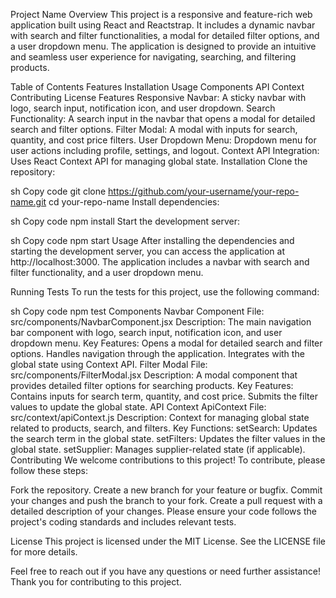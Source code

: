 Project Name
Overview
This project is a responsive and feature-rich web application built using React and Reactstrap. It includes a dynamic navbar with search and filter functionalities, a modal for detailed filter options, and a user dropdown menu. The application is designed to provide an intuitive and seamless user experience for navigating, searching, and filtering products.

Table of Contents
Features
Installation
Usage
Components
API Context
Contributing
License
Features
Responsive Navbar: A sticky navbar with logo, search input, notification icon, and user dropdown.
Search Functionality: A search input in the navbar that opens a modal for detailed search and filter options.
Filter Modal: A modal with inputs for search, quantity, and cost price filters.
User Dropdown Menu: Dropdown menu for user actions including profile, settings, and logout.
Context API Integration: Uses React Context API for managing global state.
Installation
Clone the repository:

sh
Copy code
git clone https://github.com/your-username/your-repo-name.git
cd your-repo-name
Install dependencies:

sh
Copy code
npm install
Start the development server:

sh
Copy code
npm start
Usage
After installing the dependencies and starting the development server, you can access the application at http://localhost:3000. The application includes a navbar with search and filter functionality, and a user dropdown menu.

Running Tests
To run the tests for this project, use the following command:

sh
Copy code
npm test
Components
Navbar Component
File: src/components/NavbarComponent.jsx
Description: The main navigation bar component with logo, search input, notification icon, and user dropdown menu.
Key Features:
Opens a modal for detailed search and filter options.
Handles navigation through the application.
Integrates with the global state using Context API.
Filter Modal
File: src/components/FilterModal.jsx
Description: A modal component that provides detailed filter options for searching products.
Key Features:
Contains inputs for search term, quantity, and cost price.
Submits the filter values to update the global state.
API Context
ApiContext
File: src/context/apiContext.js
Description: Context for managing global state related to products, search, and filters.
Key Functions:
setSearch: Updates the search term in the global state.
setFilters: Updates the filter values in the global state.
setSupplier: Manages supplier-related state (if applicable).
Contributing
We welcome contributions to this project! To contribute, please follow these steps:

Fork the repository.
Create a new branch for your feature or bugfix.
Commit your changes and push the branch to your fork.
Create a pull request with a detailed description of your changes.
Please ensure your code follows the project's coding standards and includes relevant tests.

License
This project is licensed under the MIT License. See the LICENSE file for more details.

Feel free to reach out if you have any questions or need further assistance! Thank you for contributing to this project.